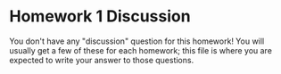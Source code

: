 # Homework 1 Discussion

You don't have any "discussion" question for this homework! You will usually
 get a few of these for each homework; this file is where you are expected to
  write your answer to those questions.